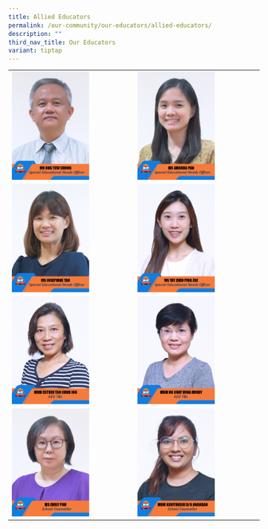```yaml
---
title: Allied Educators
permalink: /our-community/our-educators/allied-educators/
description: ""
third_nav_title: Our Educators
variant: tiptap
---
```

<table>
<tbody>
  <tr>
    <td><img src="/images/AED/2023_mr%20ong%20yew%20chong-final.jpg" style="width:65%"></td>
    <td><img src="/images/AED/2023_ms%20amanda%20pan-final.jpg" style="width:65%"></td>
  </tr>
  <tr>
    <td><img src="/images/AED/2023_ms%20josephine%20tan-final.jpg" style="width:65%"></td>
    <td><img src="/images/AED/2023_ms%20tay%20zhen%20ping%20zoe-final.jpg" style="width:65%"></td>
  </tr>
  <tr>
    <td><img src="/images/AED/2023_mdm%20esther%20tan%20chor%20joo.jpg" style="width:65%"></td>
    <td><img src="/images/AED/2023_mdm%20ng%20guat%20ming%20mindy.jpg" style="width:65%"></td>
  </tr>
  <tr>
    <td><img src="/images/AED/2023_ms%20emily%20poh-final.jpg" style="width:65%"></td>
    <td><img src="/images/AED/2023_mdm%20kavithasri%20d_o%20anandan-final.jpg" style="width:65%"></td>
  </tr>
</tbody>
</table>